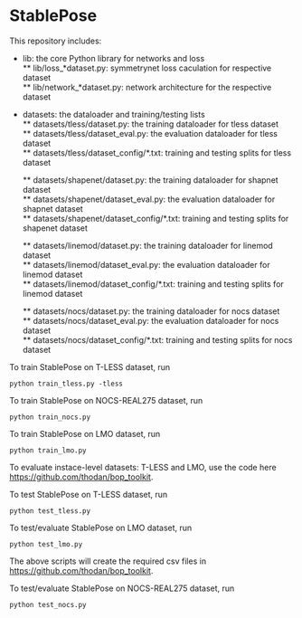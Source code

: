 # StablePose

This repository includes:  
* lib: the core Python library for networks and loss  
  ** lib/loss_*dataset.py: symmetrynet loss caculation for respective dataset  
  ** lib/network_*dataset.py: network architecture for the respective dataset  

* datasets: the dataloader and training/testing lists  
  ** datasets/tless/dataset.py: the training dataloader for tless dataset  
  ** datasets/tless/dataset_eval.py: the evaluation dataloader for tless dataset  
  ** datasets/tless/dataset_config/*.txt: training and testing splits for tless dataset

  ** datasets/shapenet/dataset.py: the training dataloader for shapnet dataset  
  ** datasets/shapenet/dataset_eval.py: the evaluation dataloader for shapnet dataset  
  ** datasets/shapenet/dataset_config/*.txt: training and testing splits for shapenet dataset 

  ** datasets/linemod/dataset.py: the training dataloader for linemod dataset  
  ** datasets/linemod/dataset_eval.py: the evaluation dataloader for linemod dataset  
  ** datasets/linemod/dataset_config/*.txt: training and testing splits for linemod dataset

  ** datasets/nocs/dataset.py: the training dataloader for nocs dataset  
  ** datasets/nocs/dataset_eval.py: the evaluation dataloader for nocs dataset  
  ** datasets/nocs/dataset_config/*.txt: training and testing splits for nocs dataset

To train StablePose on T-LESS dataset, run
```
python train_tless.py -tless
```
To train StablePose on NOCS-REAL275 dataset, run 
```
python train_nocs.py
```
To train StablePose on LMO dataset, run 
```
python train_lmo.py
```


To evaluate instace-level datasets: T-LESS and LMO, use the code here https://github.com/thodan/bop_toolkit.  

To test StablePose on T-LESS dataset, run 
```
python test_tless.py
```   
To test/evaluate StablePose on LMO dataset, run 
```
python test_lmo.py
```
The above scripts will create the required csv files in https://github.com/thodan/bop_toolkit.



To test/evaluate StablePose on NOCS-REAL275 dataset, run 
```
python test_nocs.py
```
